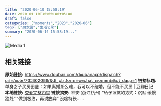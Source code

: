 ```yaml
---
title: "2020-06-10 15:58:19"
date: 2020-06-10T10:00:00+08:00
draft: false
categories: ["moments","2020","2020-06"]
tags: ["朋友圈","生活记录"]
summary: "2020-06-10 15:58:19..."
---
```


![Media 1](/Moments/photos/2020-06-10/202006101558190.jpg)

## 相关链接

**原始链接:** https://www.douban.com/doubanapp/dispatch?uri=/note/765862688/&dt_platform=wechat_moments&dt_dapp=1
**链接标题:** 单身女子买房图鉴：如果离婚那么难，我可以不结婚，但不能不买房 | 豆瓣日记
**本地链接:** [查看完整内容](/link_content/2020/06/2020-06-10/link_content/)
**链接摘要:** 林安
        (浙江杭州)
    “给予抵抗的方式：沉默 缓慢 独处” “做到极致，再说放弃” 没啥特长......

